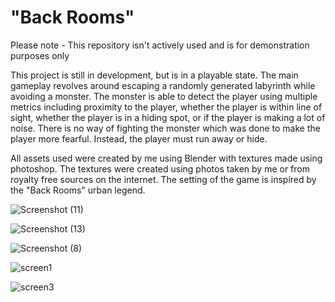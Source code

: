 # "Back Rooms"
Please note - This repository isn't actively used and is for demonstration purposes only

This project is still in development, but is in a playable state. The main gameplay revolves around escaping a randomly generated labyrinth while avoiding a monster. The monster is able to detect the player using multiple metrics including proximity to the player, whether the player is within line of sight, whether the player is in a hiding spot, or if the player is making a lot of noise. There is no way of fighting the monster which was done to make the player more fearful. Instead, the player must run away or hide. 

All assets used were created by me using Blender with textures made using photoshop. The textures were created using photos taken by me or from royalty free sources on the internet. The setting of the game is inspired by the "Back Rooms" urban legend.

![Screenshot (11)](https://user-images.githubusercontent.com/50554331/199840497-60e1bc7f-34a1-495f-97ac-606b936360ce.png)

![Screenshot (13)](https://user-images.githubusercontent.com/50554331/199840535-595cceef-b0ad-43ac-9424-bd222aa45b44.png)

![Screenshot (8)](https://user-images.githubusercontent.com/50554331/199840563-00497ca5-3e50-43c0-bef0-b397ff4c39fa.png)

![screen1](https://user-images.githubusercontent.com/50554331/199840592-cf7dd349-7d8e-4909-b821-0414a9d94895.PNG)

![screen3](https://user-images.githubusercontent.com/50554331/199840595-6d0c87d1-b872-4272-a260-f20074508934.PNG)
